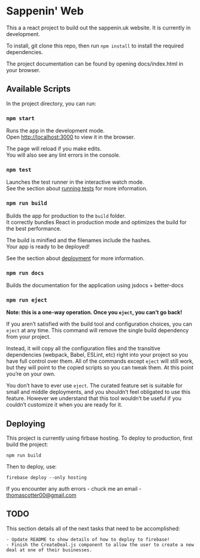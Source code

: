 # Sappenin' Web

This a a react project to build out the sappenin.uk website. It is currently in development.

To install, git clone this repo, then run `npm install` to install the required dependencies.

The project documentation can be found by opening docs/index.html in your browser.

## Available Scripts

In the project directory, you can run:

### `npm start`

Runs the app in the development mode.\
Open [http://localhost:3000](http://localhost:3000) to view it in the browser.

The page will reload if you make edits.\
You will also see any lint errors in the console.

### `npm test`

Launches the test runner in the interactive watch mode.\
See the section about [running tests](https://facebook.github.io/create-react-app/docs/running-tests) for more information.

### `npm run build`

Builds the app for production to the `build` folder.\
It correctly bundles React in production mode and optimizes the build for the best performance.

The build is minified and the filenames include the hashes.\
Your app is ready to be deployed!

See the section about [deployment](https://facebook.github.io/create-react-app/docs/deployment) for more information.

### `npm run docs`

Builds the documentation for the application using jsdocs + better-docs

### `npm run eject`

**Note: this is a one-way operation. Once you `eject`, you can’t go back!**

If you aren’t satisfied with the build tool and configuration choices, you can `eject` at any time. This command will remove the single build dependency from your project.

Instead, it will copy all the configuration files and the transitive dependencies (webpack, Babel, ESLint, etc) right into your project so you have full control over them. All of the commands except `eject` will still work, but they will point to the copied scripts so you can tweak them. At this point you’re on your own.

You don’t have to ever use `eject`. The curated feature set is suitable for small and middle deployments, and you shouldn’t feel obligated to use this feature. However we understand that this tool wouldn’t be useful if you couldn’t customize it when you are ready for it.

## Deploying

This project is currently using firbase hosting. To deploy to production, first build the project:

`npm run build`

Then to deploy, use:

`firebase deploy --only hosting`

If you encounter any auth errors - chuck me an email - thomascotter00@gmail.com



## TODO

This section details all of the next tasks that need to be accomplished:

    - Update README to show details of how to deploy to firebase!
    - Finish the CreateDeal.js component to allow the user to create a new deal at one of their businesses.
